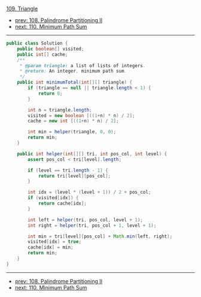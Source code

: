 [109. Triangle](http://www.lintcode.com/problem/triangle)

- [prev: 108. Palindrome Partitioning II](108-palindrome-partitioning-ii.md)
- [next: 110. Minimum Path Sum](110-minimum-path-sum.md)

---

```java
public class Solution {
    public boolean[] visited;
    public int[] cache;
    /**
     * @param triangle: a list of lists of integers.
     * @return: An integer, minimum path sum.
     */
    public int minimumTotal(int[][] triangle) {
        if (triangle == null || triangle.length < 1) {
            return 0;
        }

        int n = triangle.length;
        visited = new boolean [((1+n) * n) / 2];
        cache = new int [((1+n) * n) / 2];

        int min = helper(triangle, 0, 0);
        return min;
    }

    public int helper(int[][] tri, int pos_col, int level) {
        assert pos_col < tri[level].length;

        if (level == tri.length - 1) {
            return tri[level][pos_col];
        }

        int idx = (level * (level + 1)) / 2 + pos_col;
        if (visited[idx]) {
            return cache[idx];
        }

        int left = helper(tri, pos_col, level + 1);
        int right = helper(tri, pos_col + 1, level + 1);

        int min = tri[level][pos_col] + Math.min(left, right);
        visited[idx] = true;
        cache[idx] = min;
        return min;
    }
}
```

---

- [prev: 108. Palindrome Partitioning II](108-palindrome-partitioning-ii.md)
- [next: 110. Minimum Path Sum](110-minimum-path-sum.md)
